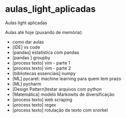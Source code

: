 # aulas_light_aplicadas
Aulas light aplicadas

Aulas até hoje (puxando de memória):
- como dar aulas
- [IDE] vs code
- [pandas] estatística com pandas
- [pandas ] groupby
- [process texto] vim - parte 1
- [process texto] vim - parte 2
- [bibliotecas essenciais] numpy
- [ML] pycaret: machine learning para quem tem prazo
- [ML] pycharm
- [Design Pattern]testar arquivos com python
- [Matemática] modelo Markowits de diversificação
- [process texto] web scraping
- [process texto] regex
- [process texto] rotulação de texto com snorkel
